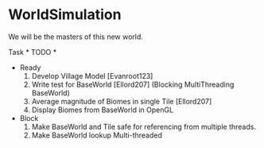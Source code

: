 # WorldSimulation
We will be the masters of this new world.

Task * TODO *
* Ready
	1. Develop Village Model [Evanroot123]
	2. Write test for BaseWorld [Ellord207] (Blocking MultiThreading BaseWorld)
	3. Average magnitude of Biomes in single Tile [Ellord207]
	4. Display Biomes from BaseWorld in OpenGL
* Block
	1. Make BaseWorld and Tile safe for referencing from multiple threads.
	2. Make BaseWorld lookup Multi-threaded